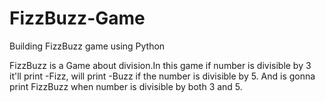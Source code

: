 # FizzBuzz-Game
Building FizzBuzz game using Python 

FizzBuzz is a Game about division.In this game if number is divisible by 3 it'll print -Fizz, 
will print -Buzz if the number is divisible by 5. 
And is gonna print FizzBuzz when number is divisible by both 3 and 5.
